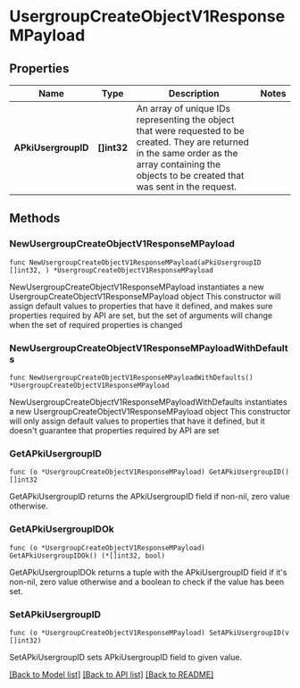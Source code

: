 # UsergroupCreateObjectV1ResponseMPayload

## Properties

Name | Type | Description | Notes
------------ | ------------- | ------------- | -------------
**APkiUsergroupID** | **[]int32** | An array of unique IDs representing the object that were requested to be created.  They are returned in the same order as the array containing the objects to be created that was sent in the request. | 

## Methods

### NewUsergroupCreateObjectV1ResponseMPayload

`func NewUsergroupCreateObjectV1ResponseMPayload(aPkiUsergroupID []int32, ) *UsergroupCreateObjectV1ResponseMPayload`

NewUsergroupCreateObjectV1ResponseMPayload instantiates a new UsergroupCreateObjectV1ResponseMPayload object
This constructor will assign default values to properties that have it defined,
and makes sure properties required by API are set, but the set of arguments
will change when the set of required properties is changed

### NewUsergroupCreateObjectV1ResponseMPayloadWithDefaults

`func NewUsergroupCreateObjectV1ResponseMPayloadWithDefaults() *UsergroupCreateObjectV1ResponseMPayload`

NewUsergroupCreateObjectV1ResponseMPayloadWithDefaults instantiates a new UsergroupCreateObjectV1ResponseMPayload object
This constructor will only assign default values to properties that have it defined,
but it doesn't guarantee that properties required by API are set

### GetAPkiUsergroupID

`func (o *UsergroupCreateObjectV1ResponseMPayload) GetAPkiUsergroupID() []int32`

GetAPkiUsergroupID returns the APkiUsergroupID field if non-nil, zero value otherwise.

### GetAPkiUsergroupIDOk

`func (o *UsergroupCreateObjectV1ResponseMPayload) GetAPkiUsergroupIDOk() (*[]int32, bool)`

GetAPkiUsergroupIDOk returns a tuple with the APkiUsergroupID field if it's non-nil, zero value otherwise
and a boolean to check if the value has been set.

### SetAPkiUsergroupID

`func (o *UsergroupCreateObjectV1ResponseMPayload) SetAPkiUsergroupID(v []int32)`

SetAPkiUsergroupID sets APkiUsergroupID field to given value.



[[Back to Model list]](../README.md#documentation-for-models) [[Back to API list]](../README.md#documentation-for-api-endpoints) [[Back to README]](../README.md)


